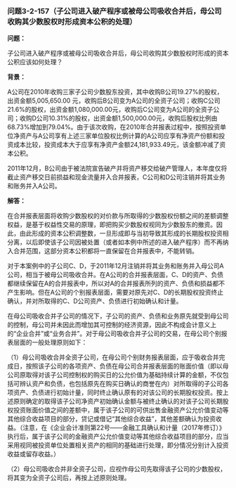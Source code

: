 ### 问题3-2-157（子公司进入破产程序或被母公司吸收合并后，母公司收购其少数股权时形成资本公积的处理）

**问题：**

子公司进入破产程序或被母公司吸收合并后，母公司收购其少数股权时形成的资本公积应该如何处理？

**背景：**

A公司在2010年收购三家子公司少数股东投资，其中收购B公司19.27%的股权，出资金额5,005,650.00
元，收购后B公司变为A公司的全资子公司；收购C公司21.6%的股权，出资金额1,080,000.00元，收购后C公司变为A公司的全资子公司；收购D公司10.31%的股权，出资金额1,500,000.00元，收购后股权比例由68.73%增加到79.04%。由于该次收购，在2010年合并报表过程中，按照投资单位净资产与A公司享有上述三家单位股权比例计算的A公司应享有净资产份额和投资成本比较，投资成本大于应享有净资产金额24,181,933.49元，该金额冲减了资本公积。

2011年12月，B公司由于被法院宣告破产并将资产移交给破产管理人，本年度仅将截止资产移交日前损益和现金流量并入合并报表，C公司和D公司注销并将其业务和账务并入A公司。

**解答：**

在合并报表层面将收购少数股权的对价款与所取得的少数股权份额之间的差额调整权益，是基于权益性交易的原理，即把购买少数股权视同为少数股东的撤资。因此，由此形成的资本公积调整数，一旦形成即与当初导致其形成的长期股权投资相分离，以后即使该子公司因被处置（或者如本例中所述的进入破产程序）而不再纳入合并范围，这部分资本公积都将一直保留在合并报表中，不能转销。

对于本案例中的子公司C、D，于2011年12月注销并将其业务和账务并入母公司A公司，相当于被母公司吸收合并。在A公司的合并报表层面，C、D的资产、负债都继续保留在A的合并报表中，所以对A的合并报表所列的资产、负债和损益都不产生影响。但在A公司的个别报表层面，需要对原先对C、D的长期股权投资终止确认，并对所取得的C、D公司资产、负债进行初始确认和计量。

在母公司吸收合并子公司的情况下，子公司的资产、负债和业务原先就受到母公司的控制，母公司并未因此而增加其可控制的经济资源，因此不构成会计意义上的“企业合并”或“业务合并”。对于母公司吸收合并子公司的交易，在母公司个别报表层面的一般处理原则如下：

（1）母公司吸收合并全资子公司，在母公司个别财务报表层面，应于吸收合并完成日，按照该子公司的各项资产、负债在母公司合并报表层面的账面价值（即以母公司原取得对该子公司控制权的购买日的公允价值为基础持续计算的金额，不仅包括可辨认资产和负债，也包括原先在购买日确认的商誉在内）对所取得的子公司各项资产、负债进行初始计量，同时终止确认原有的对该公司的长期股权投资。按上述原则确定的取得该子公司净资产初始确认金额与被终止确认的对该子公司长期股权投资账面价值之间的差额中，属于该子公司的可供出售金融资产公允价值变动等其他综合收益项目的部分，贷记或借记“其他综合收益”，其他差额确认为投资收益。（注意，在《企业会计准则第22号——金融工具确认和计量（2017年修订）》执行后，属于该子公司的金融资产公允价值变动等其他综合收益项目的部分，应当采用视同被投资单位处置相关资产的相同的基础进行处理，即分情况分别计入投资收益或留存收益。）

（2）母公司吸收合并非全资子公司，应视作母公司先取得该子公司的少数股权，将其变为全资子公司后，再按上述原则处理。